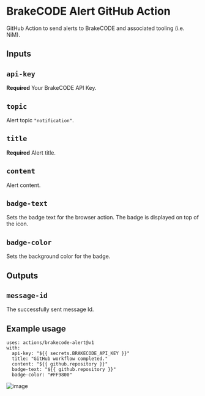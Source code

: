 # BrakeCODE Alert GitHub Action

GitHub Action to send alerts to BrakeCODE and associated tooling (i.e. NiM).

## Inputs

## `api-key`
**Required** Your BrakeCODE API Key.

## `topic`
Alert topic `"notification"`.

## `title`
**Required** Alert title.

## `content`
Alert content.

## `badge-text`
Sets the badge text for the browser action. The badge is displayed on top of the icon.

## `badge-color`
Sets the background color for the badge.

## Outputs

## `message-id`
The successfully sent message Id.

## Example usage

```
uses: actions/brakecode-alert@v1
with:
  api-key: "${{ secrets.BRAKECODE_API_KEY }}"
  title: "GitHub workflow completed."
  content: "${{ github.repository }}"
  badge-text: "${{ github.repository }}"
  badge-color: "#FF9800"
```

![image](https://user-images.githubusercontent.com/11353590/225995548-f74eecaf-0339-4a1a-a6d5-ed5f36a21d3e.png)
